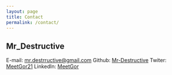 ```yaml
---
layout: page
title: Contact
permalink: /contact/
---
```


## Mr_Destructive

E-mail: mr.destrructive@gmail.com
Github: [Mr-Destructive](https://github.com/Mr-Destructive)
Twiter: [MeetGor21](https://twitter.com/MeetGor21)
LinkedIn: [MeetGor](https://www.linkedin.com/in/meetgor/)


